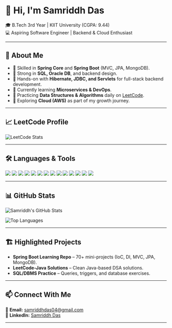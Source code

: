 # 👋 Hi, I'm Samriddh Das  

🎓 B.Tech 3rd Year | KIIT University (CGPA: 9.44)  
💻 Aspiring Software Engineer | Backend & Cloud Enthusiast  

---

## 🚀 About Me  
- 🔹 Skilled in **Spring Core** and **Spring Boot** (MVC, JPA, MongoDB).  
- 🔹 Strong in **SQL, Oracle DB**, and backend design.  
- 🔹 Hands-on with **Hibernate, JDBC, and Servlets** for full-stack backend development.  
- 🔹 Currently learning **Microservices & DevOps**.  
- 🔹 Practicing **Data Structures & Algorithms** daily on [LeetCode](https://leetcode.com/u/sammy16/).  
- 🔹 Exploring **Cloud (AWS)** as part of my growth journey.  

---

## 📈 LeetCode Profile  
![LeetCode Stats](https://leetcard.jacoblin.cool/sammy16?theme=dark&font=Karma&ext=heatmap)  

---

## 🛠️ Languages & Tools  
<p align="left">
  <img src="https://img.shields.io/badge/Java-ED8B00?style=for-the-badge&logo=java&logoColor=white"/>
  <img src="https://img.shields.io/badge/SpringBoot-6DB33F?style=for-the-badge&logo=springboot&logoColor=white"/>
  <img src="https://img.shields.io/badge/Hibernate-59666C?style=for-the-badge&logo=hibernate&logoColor=white"/>
  <img src="https://img.shields.io/badge/JDBC-007396?style=for-the-badge&logo=java&logoColor=white"/>
  <img src="https://img.shields.io/badge/Servlet-FF6F00?style=for-the-badge&logo=oracle&logoColor=white"/>
  <img src="https://img.shields.io/badge/Maven-C71A36?style=for-the-badge&logo=apachemaven&logoColor=white"/>
  <img src="https://img.shields.io/badge/Gradle-02303A?style=for-the-badge&logo=gradle&logoColor=white"/>
  <img src="https://img.shields.io/badge/MySQL-4479A1?style=for-the-badge&logo=mysql&logoColor=white"/>
  <img src="https://img.shields.io/badge/Oracle-F80000?style=for-the-badge&logo=oracle&logoColor=white"/>
  <img src="https://img.shields.io/badge/MongoDB-4EA94B?style=for-the-badge&logo=mongodb&logoColor=white"/>
  <img src="https://img.shields.io/badge/Tomcat-F8DC75?style=for-the-badge&logo=apachetomcat&logoColor=black"/>
  <img src="https://img.shields.io/badge/Git-F05032?style=for-the-badge&logo=git&logoColor=white"/>
  <img src="https://img.shields.io/badge/GitHub-181717?style=for-the-badge&logo=github&logoColor=white"/>
  <img src="https://img.shields.io/badge/AWS-FF9900?style=for-the-badge&logo=amazonaws&logoColor=white"/>
</p>  

---

## 📊 GitHub Stats  

<!-- GitHub Stats -->
![Samriddh's GitHub Stats](https://github-readme-stats.vercel.app/api?username=samriddh-das&show_icons=true&theme=default)

<!-- Most Used Languages -->
![Top Languages](https://github-readme-stats.vercel.app/api/top-langs/?username=samriddh-das&layout=compact&theme=default)

---

## 🏗️ Highlighted Projects  
- **Spring Boot Learning Repo** – 70+ mini-projects (IoC, DI, MVC, JPA, MongoDB).  
- **LeetCode-Java Solutions** – Clean Java-based DSA solutions.  
- **SQL/DBMS Practice** – Queries, triggers, and database exercises.  

---

## 📫 Connect With Me  
📧 **Email:** samriddhdas04@gmail.com  
💼 **LinkedIn:** [Samriddh Das](https://www.linkedin.com/in/samriddh-das-b61378281/)  

---
